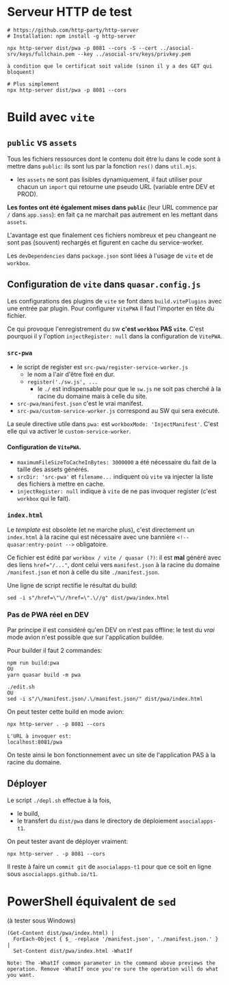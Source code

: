 # Serveur HTTP de test

    # https://github.com/http-party/http-server
    # Installation: npm install -g http-server

    npx http-server dist/pwa -p 8081 --cors -S --cert ../asocial-srv/keys/fullchain.pem --key ../asocial-srv/keys/privkey.pem

    à condition que le certificat soit valide (sinon il y a des GET qui bloquent)

    # Plus simplement
    npx http-server dist/pwa -p 8081 --cors

# Build avec `vite`

## `public` vs `assets`
Tous les fichiers ressources dont le contenu doit être lu dans le code sont à mettre dans `public`: ils sont lus par la fonction `res()` dans `util.mjs`.
- les `assets` ne sont pas lisibles dynamiquement, il faut utiliser pour chacun un `import` qui retourne une pseudo URL (variable entre DEV et PROD).

**Les fontes ont été également mises dans `public`** (leur URL commence par `/` dans `app.sass`): en fait ça ne marchait pas autrement en les mettant dans `assets`.

L'avantage est que finalement ces fichiers nombreux et peu changeant ne sont pas (souvent) rechargés et figurent en cache du service-worker.

Les `devDependencies` dans `package.json` sont liées à l'usage de `vite` et de `workbox`.

## Configuration de `vite` dans `quasar.config.js`
Les configurations des plugins de `vite` se font dans `build.vitePlugins` avec une entrée par plugin. Pour configurer `VitePWA` il faut l'importer en tête du fichier.

Ce qui provoque l'enregistrement du sw **c'est `workbox` PAS `vite`**. C'est pourquoi il y l'option `injectRegister: null` dans la configuration de `VitePWA`.

### `src-pwa`
- le script de register est `src-pwa/register-service-worker.js`
  - le nom a l'air d'être fixé en dur.
  - `register('./sw.js', ...`
    - le `./` est indispensable pour que le `sw.js` ne soit pas cherché à la racine du domaine mais à celle du site.
- `src-pwa/manifest.json` c'est le vrai manifest.
- `src-pwa/custom-service-worker.js` correspond au SW qui sera exécuté.

La seule directive utile dans `pwa:` est `workboxMode: 'InjectManifest'`. C'est elle qui va activer le `custom-service-worker`.

#### Configuration de `VitePWA`.
- `maximumFileSizeToCacheInBytes: 3000000` a été nécessaire du fait de la taille des assets générés.
- `srcDir: 'src-pwa'` et `filename...` indiquent où `vite` va injecter la liste des fichiers à mettre en cache.
- `injectRegister: null` indique à `vite` de ne pas invoquer register (c'est `workbox` qui le fait).

### `index.html`
Le _template_ est obsolète (et ne marche plus), c'est directement un `index.html` à la racine qui est nécessaire avec une bannière `<!-- quasar:entry-point -->` obligatoire.

Ce fichier est édité par `workbox / vite / quasar (?)`: il est **mal** généré avec des liens `href="/..."`, dont celui vers `manifest.json` à la racine du domaine `/manifest.json` et non à celle du site `./manifest.json`.

Une ligne de script rectifie le résultat du build:

    sed -i s"/href=\"\//href=\".\//g" dist/pwa/index.html

### Pas de PWA réel en DEV
Par principe il est considéré qu'en DEV on n'est pas offline: le test du _vrai_ mode avion n'est possible que sur l'application buildée.

Pour builder il faut 2 commandes:

    npm run build:pwa
    OU
    yarn quasar build -m pwa

    ./edit.sh
    OU
    sed -i s"/\/manifest.json/.\/manifest.json/" dist/pwa/index.html

On peut tester cette build en mode avion:

    npx http-server . -p 8081 --cors

    L'URL à invoquer est:
    localhost:8081/pwa

On teste ainsi le bon fonctionnement avec un site de l'application PAS à la racine du domaine.

## Déployer
Le script `./depl.sh` effectue à la fois,
- le build,
- le transfert du `dist/pwa` dans le directory de déploiement `asocialapps-t1`.

On peut tester avant de déployer vraiment:

    npx http-server . -p 8081 --cors

Il reste à faire un `commit git` de `asocialapps-t1` pour que ce soit en ligne sous `asocialapps.github.io/t1`.

# PowerShell équivalent de `sed`
(à tester sous Windows)

    (Get-Content dist/pwa/index.html) |
      ForEach-Object { $_ -replace '/manifest.json', './manifest.json.' } |
      Set-Content dist/pwa/index.html -WhatIf

    Note: The -WhatIf common parameter in the command above previews the operation. Remove -WhatIf once you're sure the operation will do what you want.

